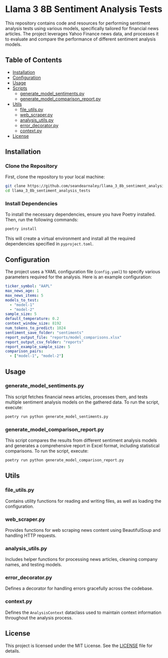 
# Llama 3 8B Sentiment Analysis Tests

This repository contains code and resources for performing sentiment analysis tests using various models, specifically tailored for financial news articles. The project leverages Yahoo Finance news data, and processes it to evaluate and compare the performance of different sentiment analysis models.

## Table of Contents

- [Installation](#installation)
- [Configuration](#configuration)
- [Usage](#usage)
- [Scripts](#scripts)
  - [generate_model_sentiments.py](#generate_model_sentimentspy)
  - [generate_model_comparison_report.py](#generate_model_comparison_reportpy)
- [Utils](#utils)
  - [file_utils.py](#file_utilspy)
  - [web_scraper.py](#web_scraperpy)
  - [analysis_utils.py](#analysis_utilspy)
  - [error_decorator.py](#error_decoratorpy)
  - [context.py](#contextpy)
- [License](#license)

## Installation

### Clone the Repository

First, clone the repository to your local machine:

```sh
git clone https://github.com/seandearnaley/llama_3_8b_sentiment_analysis_tests.git
cd llama_3_8b_sentiment_analysis_tests
```

### Install Dependencies

To install the necessary dependencies, ensure you have Poetry installed. Then, run the following commands:

```sh
poetry install
```

This will create a virtual environment and install all the required dependencies specified in `pyproject.toml`.

## Configuration

The project uses a YAML configuration file (`config.yaml`) to specify various parameters required for the analysis. Here is an example configuration:

```yaml
ticker_symbol: "AAPL"
max_news_age: 1
max_news_items: 5
models_to_test:
  - "model-1"
  - "model-2"
sample_size: 5
default_temperature: 0.2
context_window_size: 8192
num_tokens_to_predict: 1024
sentiment_save_folder: "sentiments"
report_output_file: "reports/model_comparisons.xlsx"
report_output_csv_folder: "reports"
report_example_sample_size: 5
comparison_pairs:
  - ["model-1", "model-2"]
```

## Usage

### generate_model_sentiments.py

This script fetches financial news articles, processes them, and tests multiple sentiment analysis models on the gathered data. To run the script, execute:

```sh
poetry run python generate_model_sentiments.py
```

### generate_model_comparison_report.py

This script compares the results from different sentiment analysis models and generates a comprehensive report in Excel format, including statistical comparisons. To run the script, execute:

```sh
poetry run python generate_model_comparison_report.py
```

## Utils

### file_utils.py

Contains utility functions for reading and writing files, as well as loading the configuration.

### web_scraper.py

Provides functions for web scraping news content using BeautifulSoup and handling HTTP requests.

### analysis_utils.py

Includes helper functions for processing news articles, cleaning company names, and testing models.

### error_decorator.py

Defines a decorator for handling errors gracefully across the codebase.

### context.py

Defines the `AnalysisContext` dataclass used to maintain context information throughout the analysis process.

## License

This project is licensed under the MIT License. See the [LICENSE](LICENSE) file for details.
